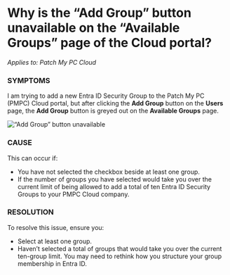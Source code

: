 # Why is the “Add Group” button unavailable on the “Available Groups” page of the Cloud portal?

_Applies to: Patch My PC Cloud_

### SYMPTOMS

I am trying to add a new Entra ID Security Group to the Patch My PC (PMPC) Cloud portal, but after clicking the **Add Group** button on the **Users** page, the **Add Group** button is greyed out on the **Available Groups** page.

![“Add Group” button unavailable](../../../_images/image%20%28346%29.png%20"\"Add%20Group\"%20button%20unavailable")

### CAUSE

This can occur if:

* You have not selected the checkbox beside at least one group.
* If the number of groups you have selected would take you over the current limit of being allowed to add a total of ten Entra ID Security Groups to your PMPC Cloud company.

### RESOLUTION

To resolve this issue, ensure you:

* Select at least one group.
* Haven’t selected a total of groups that would take you over the current ten-group limit. You may need to rethink how you structure your group membership in Entra ID.
